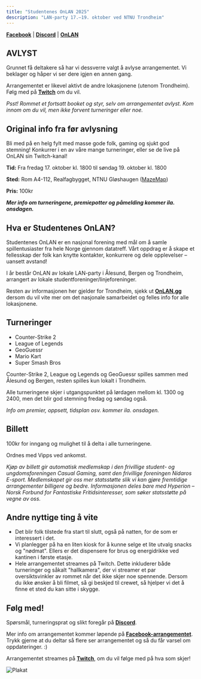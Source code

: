 ```yaml
---
title: "Studentenes OnLAN 2025"
description: "LAN-party 17.–19. oktober ved NTNU Trondheim"
---
```


[**Facebook**](https://www.facebook.com/events/821539570342575/) | [**Discord**](https://nidaros.gg/discord) | [**OnLAN**](https://onlan.gg/)

## AVLYST

Grunnet få deltakere så har vi dessverre valgt å avlyse arrangementet. Vi beklager og håper vi ser dere igjen en annen gang.

Arrangementet er likevel aktivt de andre lokasjonene (utenom Trondheim). Følg med på [**Twitch**](https://www.twitch.tv/studentenesonlan/) om du vil.

*Psst! Rommet et fortsatt booket og styr, selv om arrangementet avlyst. Kom innom om du vil, men ikke forvent turneringer eller noe.*

## Original info fra før avlysning

Bli med på en helg fylt med masse gode folk, gaming og sjukt god stemning! Konkurrer i en av våre mange turneringer, eller se de live på OnLAN sin Twitch-kanal!

**Tid:** Fra fredag 17. oktober kl. 1800 til søndag 19. oktober kl. 1800

**Sted:** Rom A4-112, Realfagbygget, NTNU Gløshaugen ([MazeMap](https://link.mazemap.com/Hdftzogh))

**Pris:** 100kr

***Mer info om turneringene, premiepotter og påmelding kommer ila. onsdagen.***

## Hva er Studentenes OnLAN?

Studentenes OnLAN er en nasjonal forening med mål om å samle spillentusiaster fra hele Norge gjennom datatreff. Vårt oppdrag er å skape et fellesskap der folk kan knytte kontakter, konkurrere og dele opplevelser – uansett avstand!

I år består OnLAN av lokale LAN-party i Ålesund, Bergen og Trondheim, arrangert av lokale studentforeninger/linjeforeninger.

Resten av informasjonen her gjelder for Trondheim, sjekk ut [**OnLAN.gg**](https://onlan.gg) dersom du vil vite mer om det nasjonale samarbeidet og felles info for alle lokasjonene.

## Turneringer

- Counter-Strike 2
- League of Legends
- GeoGuessr
- Mario Kart
- Super Smash Bros

Counter-Strike 2, League og Legends og GeoGuessr spilles sammen med Ålesund og Bergen, resten spilles kun lokalt i Trondheim.

Alle turneringene skjer i utgangspunktet på lørdagen mellom kl. 1300 og 2400, men det blir god stemning fredag og søndag også.

*Info om premier, oppsett, tidsplan osv. kommer ila. onsdagen.*

## Billett

100kr for inngang og mulighet til å delta i alle turneringene.

Ordnes med Vipps ved ankomst.

*Kjøp av billett gir automatisk medlemskap i den frivillige student- og ungdomsforeningen Casual Gaming, samt den frivillige foreningen Nidaros E-sport. Medlemskapet gir oss mer statsstøtte slik vi kan gjøre fremtidige arrangementer billigere og bedre. Informasjonen deles bare med Hyperion – Norsk Forbund for Fantastiske Fritidsinteresser, som søker statsstøtte på vegne av oss.*

## Andre nyttige ting å vite

- Det blir folk tilstede fra start til slutt, også på natten, for de som er interessert i det.
- Vi planlegger på ha en liten kiosk for å kunne selge et lite utvalg snacks og "nødmat". Ellers er det dispensere for brus og energidrikke ved kantinen i første etasje.
- Hele arrangementet streames på Twitch. Dette inkluderer både turneringer og såkalt "hallkamera", der vi streamer et par oversiktsvinkler av rommet når det ikke skjer noe spennende. Dersom du ikke ønsker å bli filmet, så gi beskjed til crewet, så hjelper vi det å finne et sted du kan sitte i skygge.

## Følg med!

Spørsmål, turneringsprat og slikt foregår på [**Discord**](https://nidaros.gg/discord).

Mer info om arrangementet kommer løpende på [**Facebook-arrangementet**](https://www.facebook.com/events/821539570342575/). Trykk gjerne at du deltar så flere ser arrangementet og så du får varsel om oppdateringer. :)

Arrangementet streames på [**Twitch**](https://www.twitch.tv/studentenesonlan/), om du vil følge med på hva som skjer!

![Plakat](/img/misc/onlan-ig-poster.png "Plakat")
